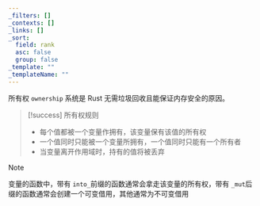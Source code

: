 ```yaml
---
_filters: []
_contexts: []
_links: []
_sort:
  field: rank
  asc: false
  group: false
_template: ""
_templateName: ""
---
```

所有权 `ownership`​ 系统是 Rust 无需垃圾回收且能保证内存安全的原因。

> [!success] 所有权规则
> - 每个值都被一个变量作拥有，该变量保有该值的所有权
> - 一个值同时只能被一个变量所拥有，一个值同时只能有一个所有者
> - 当变量离开作用域时，持有的值将被丢弃

> [!note]
> 变量的函数中，带有 `into_`​​ 前缀的函数通常会拿走该变量的所有权，带有 `_mut`​​ 后缀的函数通常会创建一个可变借用，其他通常为不可变借用